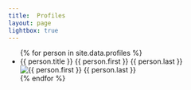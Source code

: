 ```yaml
---
title:  Profiles
layout: page
lightbox: true
---
```


<ul>
  {% for person in site.data.profiles %}
    <li>
      {{ person.title }} {{ person.first }} {{ person.last }}
      <br />
      <!-- image of this profile will be at /assets/images/first_last.jpg -->
      <img src="/assets/images/{{ person.first }}_{{ person.last }}.jpg" alt="{{ person.first }} {{ person.last }}" />
    </li>
  {% endfor %}
</ul>

